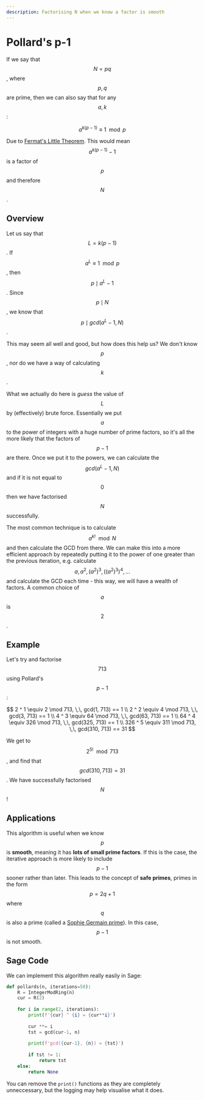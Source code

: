 ```yaml
---
description: Factorising N when we know a factor is smooth
---
```


# Pollard's p-1

If we say that $$N=pq$$, where $$p,q$$ are prime, then we can also say that for any $$a,k$$:

$$
a^{k(p-1)} \equiv 1 \mod p
$$

Due to [Fermat's Little Theorem](../../number-theory-fundamentals/rings-fields-and-eulers-totient-function.md#fermats-little-theorem). This would mean $$a^{k(p-1)} - 1$$ is a factor of $$p$$ and therefore $$N$$.

## Overview

Let us say that $$L=k(p-1)$$. If $$a^L \equiv 1 \mod p$$, then $$p \mid a^L-1$$. Since $$p \mid N$$, we know that $$p \mid gcd(a^L-1, N)$$.

This may seem all well and good, but how does this help us? We don't know $$p$$, nor do we have a way of calculating $$k$$.

What we actually do here is _guess_ the value of $$L$$ by (effectively) brute force. Essentially we put $$a$$ to the power of integers with a huge number of prime factors, so it's all the more likely that the factors of $$p-1$$ are there. Once we put it to the powers, we can calculate the $$gcd(a^L-1, N)$$ and if it is not equal to $$0$$ then we have factorised $$N$$ successfully.

The most common technique is to calculate $$a^{k!} \mod N$$ and then calculate the GCD from there. We can make this into a more efficient approach by repeatedly putting it to the power of one greater than the previous iteration, e.g. calculate $$a,a^2,(a^2)^3,((a^2)^3)^4,...$$ and calculate the GCD each time - this way, we will have a wealth of factors. A common choice of $$a$$ is $$2$$.

## Example

Let's try and factorise $$713$$ using Pollard's $$p-1$$:

$$
2 ^ 1 \equiv 2 \mod 713, \,\, gcd(1, 713) == 1 \\
2 ^ 2 \equiv 4 \mod 713, \,\, gcd(3, 713) == 1 \\
4 ^ 3 \equiv 64 \mod 713, \,\, gcd(63, 713) == 1 \\
64 ^ 4 \equiv 326 \mod 713, \,\, gcd(325, 713) == 1 \\
326 ^ 5 \equiv 311 \mod 713, \,\, gcd(310, 713) == 31
$$

We get to $$2^{5!} \mod 713$$, and find that $$gcd(310, 713)=31$$​. We have successfully factorised $$N$$!

## Applications

This algorithm is useful when we know $$p$$ is **smooth**, meaning it has **lots of small prime factors**. If this is the case, the iterative approach is more likely to include $$p-1$$ sooner rather than later. This leads to the concept of **safe primes**, primes in the form $$p=2q+1$$ where $$q$$ is also a prime (called a [Sophie Germain prime](https://en.wikipedia.org/wiki/Safe_and_Sophie_Germain_primes)). In this case, $$p-1$$ is not smooth.

## Sage Code

We can implement this algorithm really easily in Sage:

```python
def pollards(n, iterations=50):
    R = IntegerModRing(n)
    cur = R(2)
    
    for i in range(2, iterations):
        print(f'{cur} ^ {i} = {cur**i}')
        
        cur **= i
        tst = gcd(cur-1, n)
        
        print(f'gcd({cur-1}, {n}) = {tst}')
        
        if tst != 1:
            return tst
    else:
        return None
```

You can remove the `print()` functions as they are completely unneccessary, but the logging may help visualise what it does.

